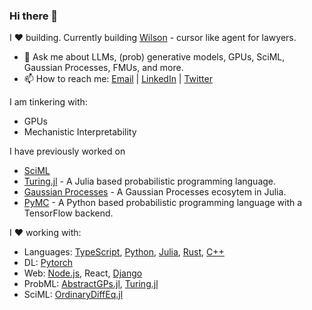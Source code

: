 ### Hi there 👋

I ❤️ building. Currently building [Wilson](https://www.getwilson.ai/) - cursor like agent for lawyers.


- 💬 Ask me about LLMs, (prob) generative models, GPUs, SciML, Gaussian Processes, FMUs, and more.
- 📫 How to reach me: [Email](mailto:sharanyalburgi@gmail.com) | [LinkedIn](https://www.linkedin.com/in/sharanry/) | [Twitter](https://twitter.com/sharanry)


I am tinkering with:
- GPUs
- Mechanistic Interpretability

I have previously worked on 
- [SciML](github.com/sciml/)
- [Turing.jl](https://github.com/TuringLang/Turing.jl) - A Julia based probabilistic programming language.
- [Gaussian Processes](https://githhttps://github.com/JuliaGaussianProcesses) - A Gaussian Processes ecosytem in Julia.
- [PyMC](https://github.com/pymc-devs/pymc) - A Python based probabilistic programming language with a TensorFlow backend.

I ❤️ working with:
- Languages: [TypeScript](https://www.typescriptlang.org/), [Python](https://www.python.org/), [Julia](https://julialang.org/), [Rust](https://www.rust-lang.org/), [C++](https://en.wikipedia.org/wiki/C%2B%2B)
- DL: [Pytorch](https://pytorch.org/)
- Web: [Node.js](https://nodejs.org/), React, [Django](https://www.djangoproject.com/)
- ProbML: [AbstractGPs.jl](https://github.com/JuliaGaussianProcesses/AbstractGPs.jl), [Turing.jl](https://github.com/TuringLang/Turing.jl)
- SciML: [OrdinaryDiffEq.jl](https://github.com/SciML/OrdinaryDiffEq.jl)


